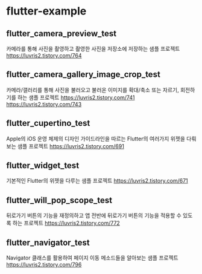 # flutter-example

## flutter_camera_preview_test
카메라를 통해 사진을 촬영하고
촬영한 사진을 저장소에 저장하는 샘플 프로젝트
https://luvris2.tistory.com/764

## flutter_camera_gallery_image_crop_test
카메라/갤러리를 통해 사진을 불러오고
불러온 이미지를 확대/축소 또는 자르기, 회전하기를 하는 샘플 프로젝트
https://luvris2.tistory.com/741
https://luvris2.tistory.com/743

## flutter_cupertino_test
Apple의 iOS 운영 체제의 디자인 가이드라인을 따르는 Flutter의 여러가지 위젯을 다뤄보는 샘플 프로젝트
https://luvris2.tistory.com/691

## flutter_widget_test
기본적인 Flutter의 위젯을 다루는 샘플 프로젝트
https://luvris2.tistory.com/671

## flutter_will_pop_scope_test
뒤로가기 버튼의 기능을 재정의하고
앱 전반에 뒤로가기 버튼의 기능을 적용할 수 있도록 하는 프로젝트
https://luvris2.tistory.com/772

## flutter_navigator_test
Navigator 클래스를 활용하여 페이지 이동 메소드들을 알아보는 샘플 프로젝트
https://luvris2.tistory.com/796
